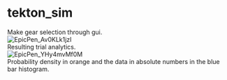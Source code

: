 # tekton_sim
Make gear selection through gui.\
![EpicPen_Av0KLk1jzI](https://github.com/Synderis/tekton_sim/assets/51927796/25bbd87f-49af-421f-aaae-d03e4ed94518)\
Resulting trial analytics.\
![EpicPen_YHy4mvMf0M](https://github.com/Synderis/tekton_sim/assets/51927796/46c29f2e-f5cd-4573-a103-f64202268fe5)\
Probability density in orange and the data in absolute numbers in the blue bar histogram.
